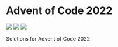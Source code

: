 # Advent of Code 2022

![](https://img.shields.io/badge/day%20📅-24-blue)
![](https://img.shields.io/badge/days%20completed-18-red)
![](https://img.shields.io/badge/stars%20⭐-36-yellow)

Solutions for Advent of Code 2022